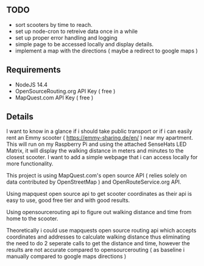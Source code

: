 ## TODO

- sort scooters by time to reach.
- set up node-cron to retreive data once in a while
- set up proper error handling and logging
- simple page to be accessed locally and display details.
- implement a map with the directions ( maybe a redirect to google maps )

## Requirements
- NodeJS 14.4
- OpenSourceRouting.org API Key ( free )
- MapQuest.com API Key ( free )

## Details
I want to know in a glance if i should take public transport or if i can easily rent an Emmy scooter ( https://emmy-sharing.de/en/ ) near my apartment.
This will run on my Raspberry Pi and using the attached SenseHats LED Matrix, it will display the walking distance in meters and minutes to the closest scooter.
I want to add a simple webpage that i can access locally for more functionality.

This project is using MapQuest.com's open source API ( relies solely on data contributed by OpenStreetMap ) and OpenRouteService.org API.

Using mapquest open source api to get scooter coordinates as their api is easy to use, good free tier and with good results.

Using opensourcerouting api to figure out walking distance and time from home to the scooter.

Theoretically i could use mapquests open source routing api which accepts coordinates and addresses to calculate walking distance thus eliminating the need to do 2 seperate calls to get the distance and time, however the results are not accurate compared to opensourcerouting ( as baseline i manually compared to google maps directions )